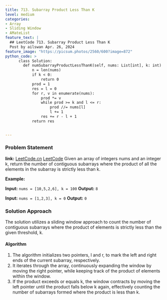 ```yaml
---
title: 713. Subarray Product Less Than K
level: medium
categories:
- Array
- Sliding Window
- AMateList
feature_text: |
  ## LeetCode 713. Subarray Product Less Than K
  Post by ailswan Apr. 26, 2024
feature_image: "https://picsum.photos/2560/600?image=872"
python_code: >
      class Solution:
        def numSubarrayProductLessThanK(self, nums: List[int], k: int) -> int:
            n = len(nums)
            if k < 0:
                return 0
            prod = 1
            res = l = 0
            for r, v in enumerate(nums):
                prod *= v
                while prod >= k and l <= r:
                    prod //= nums[l]
                    l += 1
                res += r - l + 1
            return res

                      
---
```


### Problem Statement
**link:**
[LeetCode.cn](https://leetcode.cn/problems/subarray-product-less-than-k/)
[LeetCode](https://leetcode.com/subarray-product-less-than-k/)
Given an array of integers nums and an integer k, return the number of contiguous subarrays where the product of all the elements in the subarray is strictly less than k.

**Example:**

**Input:** `nums = [10,5,2,6], k = 100`
**Output:** `8`

**Input:** `nums = [1,2,3], k = 0`
**Output:** `0`

### Solution Approach
The solution utilizes a sliding window approach to count the number of contiguous subarrays where the product of elements is strictly less than the given threshold, k.
#### Algorithm
1. The algorithm initializes two pointers, l and r, to mark the left and right ends of the current subarray, respectively.
2. It iterates through the array, continuously expanding the window by moving the right pointer, while keeping track of the product of elements within the window.
3. If the product exceeds or equals k, the window contracts by moving the left pointer until the product falls below k again, effectively counting the number of subarrays formed where the product is less than k.